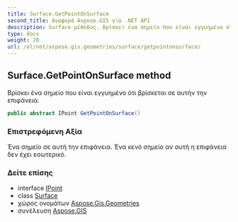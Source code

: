 ```yaml
---
title: Surface.GetPointOnSurface
second_title: Αναφορά Aspose.GIS για .NET API
description: Surface μέθοδος. Βρίσκει ένα σημείο που είναι εγγυημένο ότι βρίσκεται σε αυτήν την επιφάνεια.
type: docs
weight: 20
url: /el/net/aspose.gis.geometries/surface/getpointonsurface/
---
```

## Surface.GetPointOnSurface method

Βρίσκει ένα σημείο που είναι εγγυημένο ότι βρίσκεται σε αυτήν την επιφάνεια.

```csharp
public abstract IPoint GetPointOnSurface()
```

### Επιστρεφόμενη Αξία

Ένα σημείο σε αυτή την επιφάνεια. Ένα κενό σημείο αν αυτή η επιφάνεια δεν έχει εσωτερικό.

### Δείτε επίσης

* interface [IPoint](../../ipoint/)
* class [Surface](../)
* χώρος ονομάτων [Aspose.Gis.Geometries](../../surface/)
* συνέλευση [Aspose.GIS](../../../)



